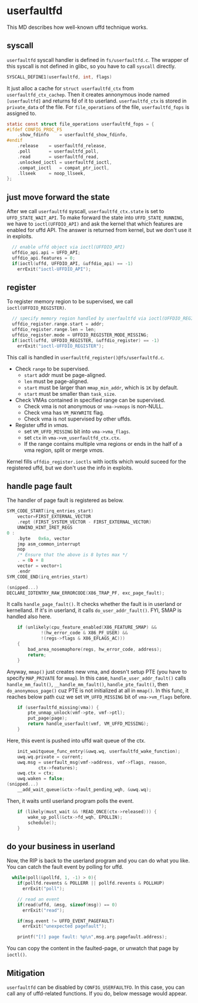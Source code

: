 # userfaultfd
This MD describes how well-known uffd technique works.  

## syscall
`userfaultfd` syscall handler is defined in `fs/userfaultfd.c`. The wrapper of this syscall is not defined in glibc, so you have to call `syscall` directly.
```c fs/userfaultfd.c
SYSCALL_DEFINE1(userfaultfd, int, flags)
```

It just alloc a cache for `struct userfaultfd_ctx` from `userfaultfd_ctx_cachep`. Then it creates annonymous inode named `[userfaultfd]` and returns fd of it to userland. `userfaultfd_ctx` is stored in `private_data` of the file. For `file_operations` of the file, `userfaultfd_fops` is assigned to.
```c fs/userfualtfd.c
static const struct file_operations userfaultfd_fops = {
#ifdef CONFIG_PROC_FS
	.show_fdinfo	= userfaultfd_show_fdinfo,
#endif
	.release	= userfaultfd_release,
	.poll		= userfaultfd_poll,
	.read		= userfaultfd_read,
	.unlocked_ioctl = userfaultfd_ioctl,
	.compat_ioctl	= compat_ptr_ioctl,
	.llseek		= noop_llseek,
};
```

## just move forward the state
After we call `userfaultfd` syscall, `userfaultfd_ctx.state` is set to `UFFD_STATE_WAIT_API`.  To make forward the state into `UFFD_STATE_RUNNING`, we have to `ioctl(UFFDIO_API)` and ask the kernel that which features are enabled for uffd API. The answer is returned from kernel, but we don't use it in exploits.
```c
  // enable uffd object via ioctl(UFFDIO_API)
  uffdio_api.api = UFFD_API;
  uffdio_api.features = 0;
  if(ioctl(uffd, UFFDIO_API, &uffdio_api) == -1)
    errExit("ioctl-UFFDIO_API");
```
  
## register
To register memory region to be supervised, we call `ioctl(UFFDIO_REGISTER)`. 
```c
  // specify memory region handled by userfaultfd via ioctl(UFFDIO_REGISTER)
  uffdio_register.range.start = addr;
  uffdio_register.range.len = len;
  uffdio_register.mode = UFFDIO_REGISTER_MODE_MISSING;
  if(ioctl(uffd, UFFDIO_REGISTER, &uffdio_register) == -1)
    errExit("ioctl-UFFDIO_REGISTER");
```

This call is handled in `userfaultfd_register()@fs/userfaultfd.c`.  

- Check `range` to be supervised.
  - `start` addr must be page-aligned.
  - `len` must be page-aligned.
  - `start` must be larger than `mmap_min_addr`, which is `1K` by default.
  - `start` must be smaller than `task_size`.
- Check VMAs contained in specified range can be supervised.
  - Check vma is not anonymous or `vma->vmops` is non-NULL.
  - Check vma has `VM_MAYWRITE` flag.
  - Check vma is not supervised by other uffds.
- Register uffd in *vma*s.
  - set `VM_UFFD_MISSING` bit into `vma->vma_flags`.
  - set `ctx` in `vma->vm_userfaultfd_ctx.ctx`.
  - If the range contains multiple vma regions or ends in the half of a vma region, split or merge *vma*s.

Kernel fills `uffdio_register.ioctls` with ioctls which would suceed for the registered uffd, but we don't use the info in exploits.

## handle page fault
The handler of page fault is registered as below.
```c
SYM_CODE_START(irq_entries_start)
    vector=FIRST_EXTERNAL_VECTOR
    .rept (FIRST_SYSTEM_VECTOR - FIRST_EXTERNAL_VECTOR)
	UNWIND_HINT_IRET_REGS
0 :
	.byte	0x6a, vector
	jmp	asm_common_interrupt
	nop
	/* Ensure that the above is 8 bytes max */
	. = 0b + 8
	vector = vector+1
    .endr
SYM_CODE_END(irq_entries_start)

(snipped...)
DECLARE_IDTENTRY_RAW_ERRORCODE(X86_TRAP_PF,	exc_page_fault);
```

It calls `handle_page_fault()`. It checks whether the fault is in userland or kernelland. If it's in userland, it calls `do_user_addr_fault()`. FYI, SMAP is handled also here.
```c
	if (unlikely(cpu_feature_enabled(X86_FEATURE_SMAP) &&
		     !(hw_error_code & X86_PF_USER) &&
		     !(regs->flags & X86_EFLAGS_AC)))
	{
		bad_area_nosemaphore(regs, hw_error_code, address);
		return;
	}
```

Anyway, `mmap()` just creates new vma, and doesn't setup PTE (you have to specify `MAP_PRIVATE` for `mmap`). In this case, `handle_user_addr_fault()` calls `handle_mm_fault()`, `__handle_mm_fault()`, `handle_pte_fault()`, then `do_anonymous_page()` cuz PTE is not initialized at all in `mmap()`. In this func, it reaches below path cuz we set `VM_UFFD_MISSING` bit of `vma->vm_flags` before.  
```c
	if (userfaultfd_missing(vma)) {
		pte_unmap_unlock(vmf->pte, vmf->ptl);
		put_page(page);
		return handle_userfault(vmf, VM_UFFD_MISSING);
	}
```

Here, this event is pushed into uffd wait queue of the ctx.
```c
	init_waitqueue_func_entry(&uwq.wq, userfaultfd_wake_function);
	uwq.wq.private = current;
	uwq.msg = userfault_msg(vmf->address, vmf->flags, reason,
			ctx->features);
	uwq.ctx = ctx;
	uwq.waken = false;
(snipped...)
	__add_wait_queue(&ctx->fault_pending_wqh, &uwq.wq);
```
Then, it waits until userland program polls the event.
```c
	if (likely(must_wait && !READ_ONCE(ctx->released))) {
		wake_up_poll(&ctx->fd_wqh, EPOLLIN);
		schedule();
	}
```

## do your business in userland
Now, the RIP is back to the userland program and you can do what you like. You can catch the fault event by polling for uffd.
```c
  while(poll(&pollfd, 1, -1) > 0){
    if(pollfd.revents & POLLERR || pollfd.revents & POLLHUP)
      errExit("poll");

    // read an event
    if(read(uffd, &msg, sizeof(msg)) == 0)
      errExit("read");

    if(msg.event != UFFD_EVENT_PAGEFAULT)
      errExit("unexpected pagefault");

    printf("[!] page fault: %p\n",msg.arg.pagefault.address);
```

You can copy the content in the faulted-page, or unwatch that page by `ioctl()`.


## Mitigation
`userfaultfd` can be disabled by `CONFIG_USERFAULTFD`. In this case, you can call any of uffd-related functions. If you do, below message would appear.